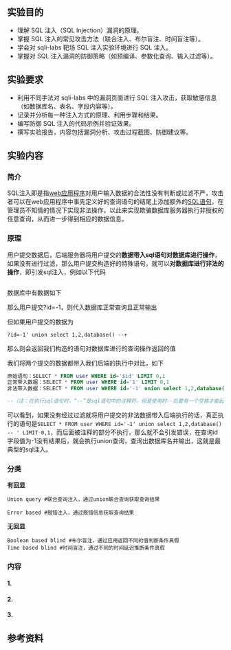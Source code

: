 ## 实验目的 
- 理解 SQL 注入（SQL Injection）漏洞的原理。
- 掌握 SQL 注入的常见攻击方法（联合注入、布尔盲注、时间盲注等）。
- 学会对 sqli-labs 靶场 SQL 注入实验环境进行 SQL 注入。
- 掌握对 SQL 注入漏洞的防御策略（如预编译、参数化查询、输入过滤等）。
## 实验要求
- 利用不同手法对 sqli-labs 中的漏洞页面进行 SQL 注入攻击，获取敏感信息（如数据库名、表名、字段内容等）。
- 记录并分析每一种注入方式的原理、利用步骤和结果。
- 编写防御 SQL 注入的代码示例并验证效果。
- 撰写实验报告，内容包括漏洞分析、攻击过程截图、防御建议等。
## 实验内容
### 简介
SQL注入即是指[web应用程序](https://baike.baidu.com/item/web应用程序/2498090)对用户输入数据的合法性没有判断或过滤不严，攻击者可以在web应用程序中事先定义好的查询语句的结尾上添加额外的[SQL语句](https://baike.baidu.com/item/SQL语句/5714895)，在管理员不知情的情况下实现非法操作，以此来实现欺骗数据库服务器执行非授权的任意查询，从而进一步得到相应的数据信息。
### 原理
用户提交数据后，后端服务器将用户提交的**数据带入sql语句对数据库进行操作**，如果没有进行过滤，那么用户提交构造好的特殊语句，就可以**对数据库进行非法的操作**，即引发sql注入，例如以下代码

```php

```

数据库中有数据如下


那么用户提交?id=-1，则代入数据库正常查询且正常输出


但如果用户提交的数据为

```shell
?id=-1' union select 1,2,database() --+
```

那么则会返回我们构造的语句对数据库进行的查询操作返回的值



我们将两个提交的数据都带入我们后端的执行中对比，如下

```sql
原始语句：SELECT * FROM user WHERE id='$id' LIMIT 0,1
正常带入数据：SELECT * FROM user WHERE id='1' LIMIT 0,1
非法带入数据：SELECT * FROM user WHERE id='-1' union select 1,2,database() --+' LIMIT 0,1

--（注：在执行sql语句时，“--”是sql语句中的注释符，但是使用时--后要有一个空格才能起到注释作用，否则会报错，这里的+号经过处理后会变成空格，用来和后面的单引号分隔开，才能将后面的语句注释。）
```

可以看到，如果没有经过过滤就将用户提交的非法数据带入后端执行的话，真正执行的语句是`SELECT * FROM user WHERE id='-1' union select 1,2,database() -- ' LIMIT 0,1`，而后面被注释的部分不执行，那么就不会引发错误，在查询id字段值为-1没有结果后，就会执行union查询，查询出数据库名并输出，这就是最典型的sql注入。

### 分类
**有回显** 
```
Union query #联合查询注入，通过union联合查询获取查询结果

Error based #报错注入，通过报错信息获取查询结果
```
**无回显**
```
Boolean based blind #布尔盲注，通过应用返回不同的值判断条件真假
Time based blind #时间盲注，通过不同的时间延迟推断条件真假
```
### 内容
#### 1. 


#### 2. 


#### 3.


## 参考资料

